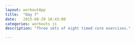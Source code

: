 ```yaml
---
layout: workoutApp
title:  "Day 7"
date:   2015-08-29 18:43:00
categories: workouts js
description: "Three sets of eight timed core exercises."

---
```


<script type="text/javascript">
    function get_exercises(){
        var library = exerciseLibrary();
        var exercises = [];

        for(var i=0; i<3; i++){
            exercises.push({exercise: library.trunkRotations, time: 20, reps: 0});
            exercises.push({exercise: library.itbRolls, time: 10, reps: 0});
            exercises.push({exercise: library.itbRolls, time: 10, reps: 0});
            exercises.push({exercise: library.steamEngine, time: 20, reps: 0});
            exercises.push({exercise: library.oneLeggedSquats, time: 30, reps: 10});
            exercises.push({exercise: library.oneLeggedSquats, time: 30, reps: 10});
        }
                         
        for(var i=0;i<3;i++){
            exercises.push({exercise: library.sideCrunches, time: 30, reps: 0});
            exercises.push({exercise: library.toeTouches, time: 30, reps: 0});
            exercises.push({exercise: library.pushups, time: 20, reps: 0});
            exercises.push({exercise: library.sideHipRaises, time: 15, reps: 0});
            exercises.push({exercise: library.sideHipRaises, time: 15, reps: 0});
            exercises.push({exercise: library.backThings, time: 30, reps: 0});
            exercises.push({exercise: library.russianTwists, time: 30, reps: 0});
            exercises.push({exercise: library.plank, time: 40, reps: 0});
            exercises.push({exercise: library.rest,  time: 30, reps: 1});
        };
        exercises.pop();
        return exercises;
    }
</script>
